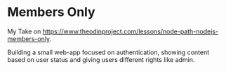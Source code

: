 # Members Only

My Take on https://www.theodinproject.com/lessons/node-path-nodejs-members-only.

Building a small web-app focused on authentication, showing content based on user status and giving users different rights like admin.
